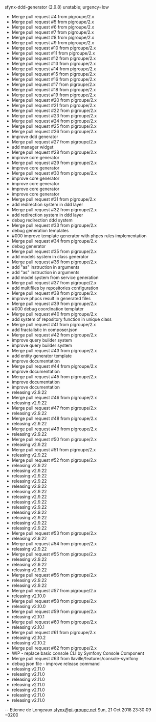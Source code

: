 sfynx-ddd-generator (2.9.8) unstable; urgency=low
   * Merge pull request #4 from pigroupe/2.x 
   * Merge pull request #5 from pigroupe/2.x 
   * Merge pull request #6 from pigroupe/2.x 
   * Merge pull request #7 from pigroupe/2.x 
   * Merge pull request #8 from pigroupe/2.x 
   * Merge pull request #9 from pigroupe/2.x 
   * Merge pull request #10 from pigroupe/2.x 
   * Merge pull request #11 from pigroupe/2.x 
   * Merge pull request #12 from pigroupe/2.x 
   * Merge pull request #13 from pigroupe/2.x 
   * Merge pull request #14 from pigroupe/2.x 
   * Merge pull request #15 from pigroupe/2.x 
   * Merge pull request #16 from pigroupe/2.x 
   * Merge pull request #17 from pigroupe/2.x 
   * Merge pull request #18 from pigroupe/2.x 
   * Merge pull request #19 from pigroupe/2.x 
   * Merge pull request #20 from pigroupe/2.x 
   * Merge pull request #21 from pigroupe/2.x 
   * Merge pull request #22 from pigroupe/2.x 
   * Merge pull request #23 from pigroupe/2.x 
   * Merge pull request #24 from pigroupe/2.x 
   * Merge pull request #25 from pigroupe/2.x 
   * Merge pull request #26 from pigroupe/2.x 
   * improve ddd generator 
   * Merge pull request #27 from pigroupe/2.x 
   * add manager widget 
   * Merge pull request #28 from pigroupe/2.x 
   * improve core generator 
   * Merge pull request #29 from pigroupe/2.x 
   * improve core generator 
   * Merge pull request #30 from pigroupe/2.x 
   * improve core generator 
   * improve core generator 
   * improve core generator 
   * improve core generator 
   * Merge pull request #31 from pigroupe/2.x 
   * add redirection system in ddd layer 
   * Merge pull request #32 from pigroupe/2.x 
   * add redirection system in ddd layer 
   * debug redirection ddd system 
   * Merge pull request #33 from pigroupe/2.x 
   * debug generation templates 
   * #000 improve template generator with phpcs rules implementation 
   * Merge pull request #34 from pigroupe/2.x 
   * debug generator 
   * Merge pull request #35 from pigroupe/2.x 
   * add models system in class generator 
   * Merge pull request #36 from pigroupe/2.x 
   * add "as" instruction in arguments 
   * add "as" instruction in arguments 
   * add model system from service generation 
   * Merge pull request #37 from pigroupe/2.x 
   * add multifiles by repositories configuration 
   * Merge pull request #38 from pigroupe/2.x 
   * improve phpcs result in generated files 
   * Merge pull request #39 from pigroupe/2.x 
   * #000 debug coordination templater 
   * Merge pull request #40 from pigroupe/2.x 
   * add system of repository function in unique class 
   * Merge pull request #41 from pigroupe/2.x 
   * add fractalistic in composer.json 
   * Merge pull request #42 from pigroupe/2.x 
   * improve query builder system 
   * improve query builder system 
   * Merge pull request #43 from pigroupe/2.x 
   * add entity generator template 
   * improve documentation 
   * Merge pull request #44 from pigroupe/2.x 
   * improve documentation 
   * Merge pull request #45 from pigroupe/2.x 
   * improve documentation 
   * improve documentation 
   * releasing v2.9.22 
   * Merge pull request #46 from pigroupe/2.x 
   * releasing v2.9.22 
   * Merge pull request #47 from pigroupe/2.x 
   * releasing v2.9.22 
   * Merge pull request #48 from pigroupe/2.x 
   * releasing v2.9.22 
   * Merge pull request #49 from pigroupe/2.x 
   * releasing v2.9.22 
   * Merge pull request #50 from pigroupe/2.x 
   * releasing v2.9.22 
   * Merge pull request #51 from pigroupe/2.x 
   * releasing v2.9.22 
   * Merge pull request #52 from pigroupe/2.x 
   * releasing v2.9.22 
   * releasing v2.9.22 
   * releasing v2.9.22 
   * releasing v2.9.22 
   * releasing v2.9.22 
   * releasing v2.9.22 
   * releasing v2.9.22 
   * releasing v2.9.22 
   * releasing v2.9.22 
   * releasing v2.9.22 
   * releasing v2.9.22 
   * releasing v2.9.22 
   * releasing v2.9.22 
   * Merge pull request #53 from pigroupe/2.x 
   * releasing v2.9.22 
   * Merge pull request #54 from pigroupe/2.x 
   * releasing v2.9.22 
   * Merge pull request #55 from pigroupe/2.x 
   * releasing v2.9.22 
   * releasing v2.9.22 
   * releasing v2.9.22 
   * Merge pull request #56 from pigroupe/2.x 
   * releasing v2.9.22 
   * releasing v2.9.22 
   * Merge pull request #57 from pigroupe/2.x 
   * releasing v2.10.0 
   * Merge pull request #58 from pigroupe/2.x 
   * releasing v2.10.0 
   * Merge pull request #59 from pigroupe/2.x 
   * releasing v2.10.1 
   * Merge pull request #60 from pigroupe/2.x 
   * releasing v2.10.1 
   * Merge pull request #61 from pigroupe/2.x 
   * releasing v2.10.2 
   * releasing v2.10.2 
   * Merge pull request #62 from pigroupe/2.x 
   * WIP - replace basic console CLI by Symfony Console Component 
   * Merge pull request #63 from llaville/features/console-symfony 
   * debug json file - improve release command 
   * releasing v2.11.0 
   * releasing v2.11.0 
   * releasing v2.11.0 
   * releasing v2.11.0 
   * releasing v2.11.0 
   * releasing v2.11.0 
   * releasing v2.11.0 

  -- Etienne de Longeaux <sfynx@pi-groupe.net>  Sun, 21 Oct 2018 23:30:09 +0200



